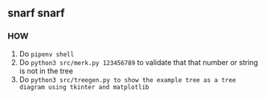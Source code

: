 ## snarf snarf

### HOW

1. Do `pipenv shell`
2. Do `python3 src/merk.py 123456789` to validate that that number or string is not in the tree
3. Do `python3 src/treegen.py to show the example tree as a tree diagram using tkinter and matplotlib`

